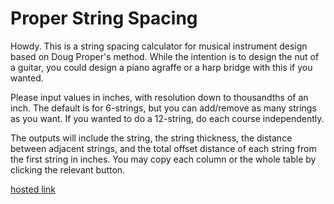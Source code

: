 # Proper String Spacing

Howdy.  This is a string spacing calculator for musical instrument design based on Doug Proper's method.  While the intention is to design the nut of a guitar, you could design a piano agraffe or a harp bridge with this if you wanted.

Please input values in inches, with resolution down to thousandths of an inch.  The default is for 6-strings, but you can add/remove as many strings as you want.  If you wanted to do a 12-string, do each course independently.

The outputs will include the string, the string thickness, the distance between adjacent strings, and the total offset distance of each string from the first string in inches.  You may copy each column or the whole table by clicking the relevant button.

[hosted link](https://kamalasaurus.github.io/proper-string-spacing)
